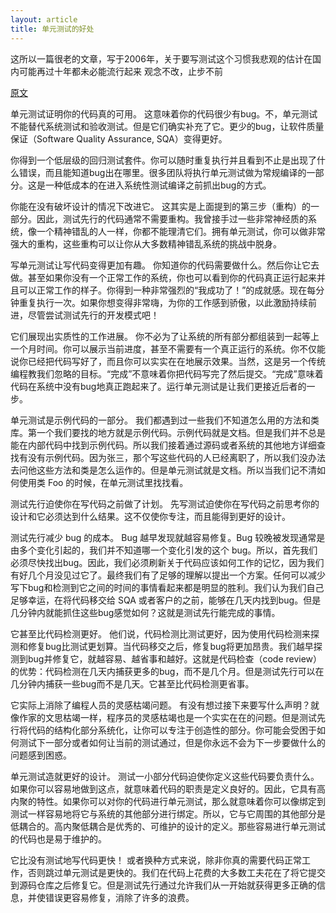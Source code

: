 ```yaml
---
layout: article
title: 单元测试的好处
---
```

这所以一篇很老的文章，写于2006年，关于要写测试这个习惯我悲观的估计在国内可能再过十年都未必能流行起来
观念不改，止步不前

[原文](http://sd.jtimothyking.com/2006/07/11/twelve-benefits-of-writing-unit-tests-first/)


单元测试证明你的代码真的可用。 这意味着你的代码很少有bug。不，单元测试不能替代系统测试和验收测试。但是它们确实补充了它。更少的bug，让软件质量保证（Software Quality Assurance, SQA）变得更好。

你得到一个低层级的回归测试套件。你可以随时重复执行并且看到不止是出现了什么错误，而且能知道bug出在哪里。很多团队将执行单元测试做为常规编译的一部分。这是一种低成本的在进入系统性测试编译之前抓出bug的方式。

你能在没有破坏设计的情况下改进它。 这其实是上面提到的第三步（重构）的一部分。因此，测试先行的代码通常不需要重构。我曾接手过一些非常神经质的系统，像一个精神错乱的人一样，你都不能理清它们。拥有单元测试，你可以做非常强大的重构，这些重构可以让你从大多数精神错乱系统的挑战中脱身。

写单元测试让写代码变得更加有趣。 你知道你的代码需要做什么。然后你让它去做。甚至如果你没有一个正常工作的系统，你也可以看到你的代码真正运行起来并且可以正常工作的样子。你得到一种非常强烈的“我成功了！”的成就感。现在每分钟重复执行一次。如果你想变得非常嗨，为你的工作感到骄傲，以此激励持续前进，尽管尝试测试先行的开发模式吧！

它们展现出实质性的工作进展。 你不必为了让系统的所有部分都组装到一起等上一个月时间。你可以展示当前进度，甚至不需要有一个真正运行的系统。你不仅能说你已经把代码写好了，而且你可以实实在在地展示效果。当然，这是另一个传统编程教我们忽略的目标。“完成”不意味着你把代码写完了然后提交。“完成”意味着代码在系统中没有bug地真正跑起来了。运行单元测试是让我们更接近后者的一步。

单元测试是示例代码的一部分。 我们都遇到过一些我们不知道怎么用的方法和类库。第一个我们要找的地方就是示例代码。示例代码就是文档。但是我们并不总是能在内部代码中找到示例代码。所以我们接着通过源码或者系统的其他地方详细查找有没有示例代码。因为张三，那个写这些代码的人已经离职了，所以我们没办法去问他这些方法和类是怎么运作的。但是单元测试就是文档。所以当我们记不清如何使用类 Foo 的时候，在单元测试里找找看。

测试先行迫使你在写代码之前做了计划。 先写测试迫使你在写代码之前思考你的设计和它必须达到什么结果。这不仅使你专注，而且能得到更好的设计。

测试先行减少 bug 的成本。 Bug 越早发现就越容易修复。Bug 较晚被发现通常是由多个变化引起的，我们并不知道哪一个变化引发的这个 bug。所以，首先我们必须尽快找出bug。因此，我们必须刷新关于代码应该如何工作的记忆，因为我们有好几个月没见过它了。最终我们有了足够的理解以提出一个方案。任何可以减少写下bug和检测到它之间的时间的事情看起来都是明显的胜利。我们认为我们自己足够幸运，在将代码移交给 SQA 或者客户的之前，能够在几天内找到bug。但是几分钟内就能抓住这些bug感觉如何？这就是测试先行能完成的事情。

它甚至比代码检测更好。 他们说，代码检测比测试更好，因为使用代码检测来探测和修复bug比测试更划算。当代码移交之后，修复bug将更加昂贵。我们越早探测到bug并修复它，就越容易、越省事和越好。这就是代码检查（code review）的优势：代码检测在几天内捕获更多的bug，而不是几个月。但是测试先行可以在几分钟内捕获一些bug而不是几天。它甚至比代码检测更省事。

它实际上消除了编程人员的灵感枯竭问题。 有没有想过接下来要写什么声明？就像作家的文思枯竭一样，程序员的灵感枯竭也是一个实实在在的问题。但是测试先行将代码的结构化部分系统化，让你可以专注于创造性的部分。你可能会受困于如何测试下一部分或者如何让当前的测试通过，但是你永远不会为下一步要做什么的问题感到困惑。

单元测试造就更好的设计。 测试一小部分代码迫使你定义这些代码要负责什么。如果你可以容易地做到这点，就意味着代码的职责是定义良好的。因此，它具有高内聚的特性。如果你可以对你的代码进行单元测试，那么就意味着你可以像绑定到测试一样容易地将它与系统的其他部分进行绑定。所以，它与它周围的其他部分是低耦合的。高内聚低耦合是优秀的、可维护的设计的定义。那些容易进行单元测试的代码也是易于维护的。

它比没有测试地写代码更快！ 或者换种方式来说，除非你真的需要代码正常工作，否则跳过单元测试是更快的。我们在代码上花费的大多数工夫花在了将它提交到源码仓库之后修复它。但是测试先行通过允许我们从一开始就获得更多正确的信息，并使错误更容易修复，消除了许多的浪费。
